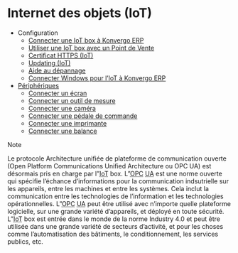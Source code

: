 # Internet des objets (IoT)

  * Configuration
    * [Connecter une IoT box à Konvergo ERP](iot/config/connect)
    * [Utiliser une IoT box avec un Point de Vente](iot/config/pos)
    * [Certificat HTTPS (IoT)](iot/config/https_certificate_iot)
    * [Updating (IoT)](iot/config/updating_iot)
    * [Aide au dépannage](iot/config/troubleshooting)
    * [Connecter Windows pour l’IoT à Konvergo ERP](iot/config/windows_iot)
  * [Périphériques](iot/devices)
    * [Connecter un écran](iot/devices/screen)
    * [Connecter un outil de mesure](iot/devices/measurement_tool)
    * [Connecter une caméra](iot/devices/camera)
    * [Connecter une pédale de commande](iot/devices/footswitch)
    * [Connecter une imprimante](iot/devices/printer)
    * [Connecter une balance](iot/devices/scale)

<div class="alert alert-primary">
<p class="alert-title">
Note</p><p>Le protocole Architecture unifiée de plateforme de communication ouverte (Open Platform Communications Unified Architecture ou OPC UA) est désormais pris en charge par l”<abbr title="Internet des Objets">IoT</abbr> box. L”<abbr title="Open Platform Communications">OPC</abbr> <abbr title="United Architecture">UA</abbr> est une norme ouverte qui spécifie l’échance d’informations pour la communication indsutrielle sur les appareils, entre les machines et entre les systèmes. Cela inclut la communication entre les technologies de l’information et les technologies opérationnelles. L”<abbr title="Open Platform Communications">OPC</abbr> <abbr title="United Architecture">UA</abbr> peut être utilisé avec n’importe quelle plateforme logicielle, sur une grande variété d’appareils, et déployé en toute sécurité. L”<abbr title="Internet des Objets">IoT</abbr> box est entrée dans le monde de la norme Industry 4.0 et peut être utilisée dans une grande variété de secteurs d’activité, et pour les choses comme l’automatisation des bâtiments, le conditionnement, les services publics, etc.</p>
</div>

